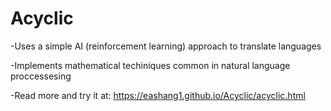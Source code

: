 # Acyclic
-Uses a simple AI (reinforcement learning) approach to translate languages

-Implements mathematical techiniques common in natural language proccessesing

-Read more and try it at: https://eashang1.github.io/Acyclic/acyclic.html
